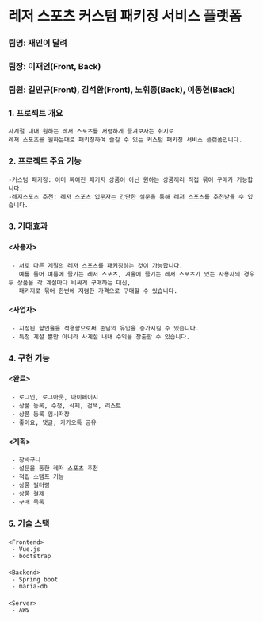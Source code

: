 #   <Linkivity> 레저 스포츠 커스텀 패키징 서비스 플랫폼  

###  팀명: 재인이 달려
###  팀장: 이재인(Front, Back)
###  팀원: 길민규(Front), 김석환(Front), 노휘종(Back), 이동현(Back)  
  
### 1. 프로젝트 개요  
    사계절 내내 원하는 레저 스포츠를 저렴하게 즐겨보자는 취지로
    레저 스포츠를 원하는대로 패키징하여 즐길 수 있는 커스텀 패키징 서비스 플랫폼입니다.

### 2. 프로젝트 주요 기능  
    -커스텀 패키징: 이미 짜여진 패키지 상품이 아닌 원하는 상품끼리 직접 묶어 구매가 가능합니다.
    -레저스포츠 추천: 레저 스포츠 입문자는 간단한 설문을 통해 레저 스포츠를 추천받을 수 있습니다.

### 3. 기대효과  
####    <사용자>  
     - 서로 다른 계절의 레저 스포츠를 패키징하는 것이 가능합니다.
       예를 들어 여름에 즐기는 레저 스포츠, 겨울에 즐기는 레저 스포츠가 있는 사용자의 경우 두 상품을 각 계절마다 비싸게 구매하는 대신,
       패키지로 묶어 한번에 저렴한 가격으로 구매할 수 있습니다.
####    <사업자>  
     - 지정된 할인율을 적용함으로써 손님의 유입을 증가시킬 수 있습니다.
     - 특정 계절 뿐만 아니라 사계절 내내 수익을 창출할 수 있습니다.

### 4. 구현 기능  
####    <완료>  
     - 로그인, 로그아웃, 마이페이지
     - 상품 등록, 수정, 삭제, 검색, 리스트
     - 상품 등록 임시저장
     - 좋아요, 댓글, 카카오톡 공유
    
####    <계획>  
     - 장바구니
     - 설문을 통한 레저 스포츠 추천
     - 적립 스탬프 기능
     - 상품 필터링
     - 상품 결제
     - 구매 목록

     
### 5. 기술 스택  
####    
    <Frontend>  
     - Vue.js
     - bootstrap
     
####    
    <Backend>  
     - Spring boot
     - maria-db
     
####    
    <Server>  
     - AWS

